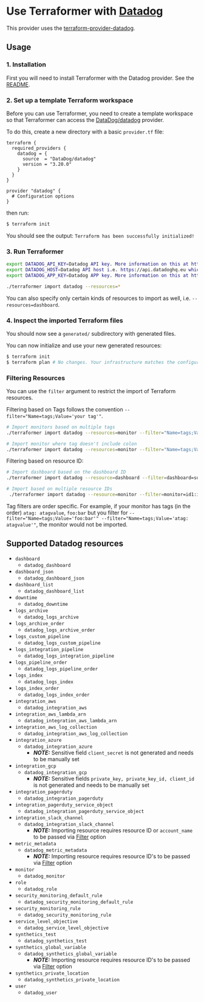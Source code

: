 # Use Terraformer with [Datadog](https://www.datadoghq.com/)

This provider uses the [terraform-provider-datadog](https://registry.terraform.io/providers/DataDog/datadog/latest).

##  Usage
### 1. Installation
First you will need to install Terraformer with the Datadog provider. See the [README](https://github.com/GoogleCloudPlatform/terraformer#installation).

### 2. Set up a template Terraform workspace
Before you can use Terraformer, you need to create a template workspace so that Terraformer
can access the [DataDog/datadog](https://registry.terraform.io/providers/DataDog/datadog/latest) provider.

To do this, create a new directory with a basic `provider.tf` file:
```hcl
terraform {
  required_providers {
    datadog = {
      source  = "DataDog/datadog"
      version = "3.20.0"
    }
  }
}

provider "datadog" {
  # Configuration options
}
```

then run:
```bash
$ terraform init
````

You should see the output: `Terraform has been successfully initialized!`

### 3. Run Terraformer

```bash
export DATADOG_API_KEY=Datadog API key. More information on this at https://docs.datadoghq.com/account_management/api-app-keys/ 
export DATADOG_HOST=Datadog API host i.e. https://api.datadoghq.eu which can be found at https://docs.datadoghq.com/getting_started/site/#access-the-datadog-site
export DATADOG_APP_KEY=Datadog APP key. More information on this at https://docs.datadoghq.com/account_management/api-app-keys/ 

./terraformer import datadog --resources=* 
```

You can also specify only certain kinds of resources to import as well, i.e. `--resources=dashboard`.

### 4. Inspect the imported Terraform files

You should now see a `generated/` subdirectory with generated files.

You can now initialize and use your new generated resources:
```bash
$ terraform init
$ terraform plan # No changes. Your infrastructure matches the configuration.
```

### Filtering Resources

You can use the `filter` argument to restrict the import of Terraform resources.

Filtering based on Tags follows the convention `--filter="Name=tags;Value='your tag'"`.

```bash
# Import monitors based on multiple tags
./terraformer import datadog --resources=monitor --filter="Name=tags;Value='foo:bar'" --filter="Name=tags;Value='env:production'"

# Import monitor where tag doesn't include colon
./terraformer import datadog --resources=monitor --filter="Name=tags;Value=anExampleTag"
```

Filtering based on resource ID:

```bash
# Import dashboard based on the dashboard ID
./terraformer import datadog --resource=dashboard --filter=dashboard=some-id

# Import based on multiple resource IDs
 ./terraformer import datadog --resource=monitor --filter=monitor=id1:id2:id4
```

Tag filters are order specific. For example, if your monitor has tags (in the order) `atag: atagvalue`, `foo:bar` but you filter for `--filter="Name=tags;Value='foo:bar'" --filter="Name=tags;Value='atag: atagvalue'"`, the monitor would not be imported.

## Supported Datadog resources

*   `dashboard`
    * `datadog_dashboard`
*   `dashboard_json`
    * `datadog_dashboard_json`
*   `dashboard_list`
    * `datadog_dashboard_list`
*   `downtime`
    * `datadog_downtime`
*   `logs_archive`
    * `datadog_logs_archive`
*   `logs_archive_order`
    * `datadog_logs_archive_order`
*   `logs_custom_pipeline`
    * `datadog_logs_custom_pipeline`
*   `logs_integration_pipeline`
    * `datadog_logs_integration_pipeline`
*   `logs_pipeline_order`
    * `datadog_logs_pipeline_order`
*   `logs_index`
    * `datadog_logs_index`
*   `logs_index_order`
    * `datadog_logs_index_order`
*   `integration_aws`
    * `datadog_integration_aws`
*   `integration_aws_lambda_arn`
    * `datadog_integration_aws_lambda_arn`
*   `integration_aws_log_collection`
    * `datadog_integration_aws_log_collection`
*   `integration_azure`
    * `datadog_integration_azure`
        * **_NOTE:_** Sensitive field `client_secret` is not generated and needs to be manually set
*   `integration_gcp`
    * `datadog_integration_gcp`
        * **_NOTE:_** Sensitive fields `private_key, private_key_id, client_id` is not generated and needs to be manually set
*   `integration_pagerduty`
    * `datadog_integration_pagerduty`
*   `integration_pagerduty_service_object`
    * `datadog_integration_pagerduty_service_object`
*   `integration_slack_channel`
    * `datadog_integration_slack_channel`
        * **_NOTE:_** Importing resource requires resource ID or `account_name` to be passed via [Filter][1] option
*   `metric_metadata`
    * `datadog_metric_metadata`
        * **_NOTE:_** Importing resource requires resource ID's to be passed via [Filter][1] option
*   `monitor`
    * `datadog_monitor`
*   `role`
    * `datadog_role`
*   `security_monitoring_default_rule`
    * `datadog_security_monitoring_default_rule`
*   `security_monitoring_rule`
    * `datadog_security_monitoring_rule`
*   `service_level_objective`
    * `datadog_service_level_objective`
*   `synthetics_test`
    * `datadog_synthetics_test`
*   `synthetics_global_variable`
    * `datadog_synthetics_global_variable`
        * **_NOTE:_** Importing resource requires resource ID's to be passed via [Filter][1] option
*   `synthetics_private_location`
    * `datadog_synthetics_private_location`
*   `user`
    * `datadog_user`

[1]: https://github.com/GoogleCloudPlatform/terraformer/blob/master/README.md#filtering
